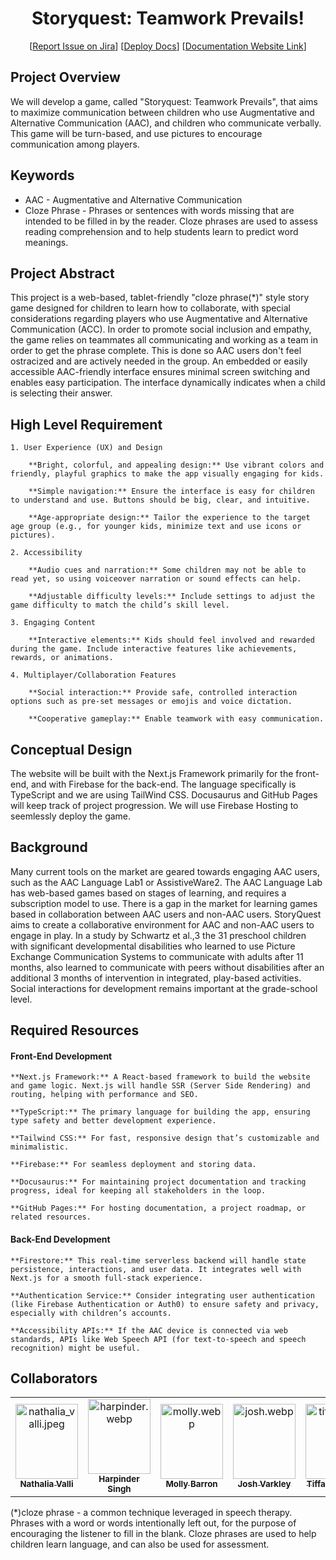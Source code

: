 <!-- [![Open in Codespaces](https://classroom.github.com/assets/launch-codespace-2972f46106e565e64193e422d61a12cf1da4916b45550586e14ef0a7c637dd04.svg)](https://classroom.github.com/open-in-codespaces?assignment_repo_id=17850489) -->

<div align="center">

# Storyquest: Teamwork Prevails!
[[Report Issue on Jira](https://temple-cis-projects-in-cs.atlassian.net/jira/software/c/projects/AGTB/issues?jql=project%20%3D%20%22AGTB%22%20ORDER%20BY%20created%20DESC)]
[[Deploy Docs](https://github.com/Capstone-Projects-2025-Spring/project-aac-game-team-b)]
[[Documentation Website Link](https://capstone-projects-2025-spring.github.io/project-aac-game-team-b/)]

</div>

## Project Overview

We will develop a game, called "Storyquest: Teamwork Prevails", that aims to maximize communication between children who use 
Augmentative and Alternative Communication (AAC), and children who communicate verbally. This game will be turn-based, and use pictures to encourage communication among players.

## Keywords
 - AAC - Augmentative and Alternative Communication
 - Cloze Phrase - Phrases or sentences with words missing that are intended to be filled in by the reader. Cloze phrases are used to assess reading comprehension and to help students learn to predict word meanings. 


## Project Abstract

This project is a web-based, tablet-friendly "cloze phrase(*)" style story game designed for children to learn how to collaborate, with special considerations regarding players who use Augmentative and Alternative Communication (ACC). In order to promote social inclusion and empathy, the game relies on teammates all communicating and working as a team in order to get the phrase complete. This is done so AAC users don't feel ostracized and are actively needed in the group. An embedded or easily accessible AAC-friendly interface ensures minimal screen switching and enables easy participation. The interface dynamically indicates when a child is selecting their answer. 


## High Level Requirement

    1. User Experience (UX) and Design

        **Bright, colorful, and appealing design:** Use vibrant colors and friendly, playful graphics to make the app visually engaging for kids.

        **Simple navigation:** Ensure the interface is easy for children to understand and use. Buttons should be big, clear, and intuitive.

        **Age-appropriate design:** Tailor the experience to the target age group (e.g., for younger kids, minimize text and use icons or pictures).

    2. Accessibility

        **Audio cues and narration:** Some children may not be able to read yet, so using voiceover narration or sound effects can help.

        **Adjustable difficulty levels:** Include settings to adjust the game difficulty to match the child’s skill level.

    3. Engaging Content

        **Interactive elements:** Kids should feel involved and rewarded during the game. Include interactive features like achievements, rewards, or animations.

    4. Multiplayer/Collaboration Features 

        **Social interaction:** Provide safe, controlled interaction options such as pre-set messages or emojis and voice dictation.

        **Cooperative gameplay:** Enable teamwork with easy communication.


## Conceptual Design

The website will be built with the Next.js Framework primarily for the front-end, and with Firebase for the back-end. The language specifically is TypeScript and we are using TailWind CSS. Docusaurus and GitHub Pages will keep track of project progression. We will use Firebase Hosting to seemlessly deploy the game.

## Background

Many current tools on the market are geared towards engaging AAC users, such as the AAC Language Lab1 or AssistiveWare2. 
The AAC Language Lab has web-based games based on stages of learning, and requires a subscription model to use.
There is a gap in the market for learning games based in collaboration between AAC users and non-AAC users.
StoryQuest aims to create a collaborative environment for AAC and non-AAC users to engage in play.
In a study by Schwartz et al.,3 the 31 preschool children with significant developmental disabilities who learned to use Picture Exchange Communication Systems to communicate with adults after 11 months, also learned to communicate with peers without disabilities after an additional 3 months of intervention in integrated, play-based activities.
Social interactions for development remains important at the grade-school level.

## Required Resources

#### Front-End Development
    **Next.js Framework:** A React-based framework to build the website and game logic. Next.js will handle SSR (Server Side Rendering) and routing, helping with performance and SEO.

    **TypeScript:** The primary language for building the app, ensuring type safety and better development experience.

    **Tailwind CSS:** For fast, responsive design that’s customizable and minimalistic.

    **Firebase:** For seamless deployment and storing data.

    **Docusaurus:** For maintaining project documentation and tracking progress, ideal for keeping all stakeholders in the loop.

    **GitHub Pages:** For hosting documentation, a project roadmap, or related resources.

#### Back-End Development
    **Firestore:** This real-time serverless backend will handle state persistence, interactions, and user data. It integrates well with Next.js for a smooth full-stack experience.

    **Authentication Service:** Consider integrating user authentication (like Firebase Authentication or Auth0) to ensure safety and privacy, especially with children’s accounts.

    **Accessibility APIs:** If the AAC device is connected via web standards, APIs like Web Speech API (for text-to-speech and speech recognition) might be useful.


## Collaborators

[//]: # ( readme: collaborators -start )
<table>
<tr>
    <td align="center">
        <a href="https://github.com/nathaliavalli">
            <img src="img/nathalia_valli.JPG" width="100" height="120" alt="nathalia_valli.jpeg"/>
            <br />
            <sub><b>Nathalia Valli</b></sub>
        </a>
    </td>
    <td align="center">
        <a href="https://github.com/HarpinderFeelsLikeCoding">
            <img src="img/harpinder.webp" width="100;" height="120" alt="harpinder.webp"/>
            <br />
            <sub><b>Harpinder Singh</b></sub>
        </a>
    </td>
    <td align="center">
        <a href="https://github.com/molly-pop">
            <img src="img/molly.webp" width="100" height="120" alt="molly.webp"/>
            <br />
            <sub><b>Molly Barron</b></sub>
        </a>
    </td>
    <td align="center">
        <a href="https://github.com/molly-pop">
            <img src="img/josh.webp" width="100" height="120" alt="josh.webp"/>
            <br />
            <sub><b>Josh Varkley</b></sub>
        </a>
    </td>
    <td align="center">
        <a href="https://github.com/tt50">
            <img src="img/tiffany.webp" width="100" height="120" alt="tiffany.webp"/>
            <br />
            <sub><b>Tiffany Truong</b></sub>
        </a>
    </td>
    <td align="center">
        <a href="https://github.com/shaynaodle">
            <img src="img/shayna.webp" width="100" height="120" alt="shayna.webp"/>
            <br />
            <sub><b>Shayna Odle</b></sub>
        </a>
    </td>
    </tr>
</table>

[//]: # ( readme: collaborators -end )

(*)cloze phrase - a common technique leveraged in speech therapy. Phrases with a word or words intentionally left out, for the purpose of encouraging the listener to fill in the blank. Cloze phrases are used to help children learn language, and can also be used for assessment.

